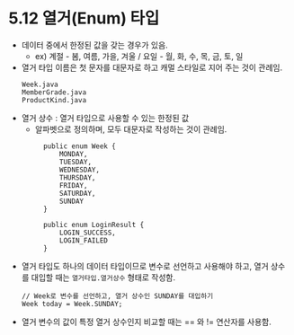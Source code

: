 # 5.12 열거(Enum) 타입
- 데이터 중에서 한정된 값을 갖는 경우가 있음.
    - ex) 계절 - 봄, 여름, 가을, 겨울 / 요일 - 월, 화, 수, 목, 금, 토, 일
- 열거 타입 이름은 첫 문자를 대문자로 하고 캐멀 스타일로 지어 주는 것이 관례임.
    ```
    Week.java
    MemberGrade.java
    ProductKind.java
    ```
- 열거 상수 : 열거 타입으로 사용할 수 있는 한정된 값
  - 알파벳으로 정의하며, 모두 대문자로 작성하는 것이 관례임.
    ```
      public enum Week {
          MONDAY,
          TUESDAY,
          WEDNESDAY,
          THURSDAY,
          FRIDAY,
          SATURDAY,
          SUNDAY
      }
  
      public enum LoginResult {
          LOGIN_SUCCESS,
          LOGIN_FAILED
      }
    ```
- 열거 타입도 하나의 데이터 타입이므로 변수로 선언하고 사용해야 하고, 열거 상수를 대입할 때는 `열거타입.열거상수` 형태로 작성함.
    ```
  // Week로 변수를 선언하고, 열거 상수인 SUNDAY를 대입하기
    Week today = Week.SUNDAY;
    ```
- 열거 변수의 값이 특정 열거 상수인지 비교할 때는 == 와 != 연산자를 사용함.